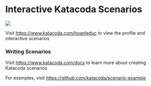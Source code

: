 # Interactive Katacoda Scenarios

[![](http://shields.katacoda.com/katacoda/hoanleduc/count.svg)](https://www.katacoda.com/hoanleduc "Get your profile on Katacoda.com")

Visit https://www.katacoda.com/hoanleduc to view the profile and interactive scenarios

### Writing Scenarios
Visit https://www.katacoda.com/docs to learn more about creating Katacoda scenarios

For examples, visit https://github.com/katacoda/scenario-example
